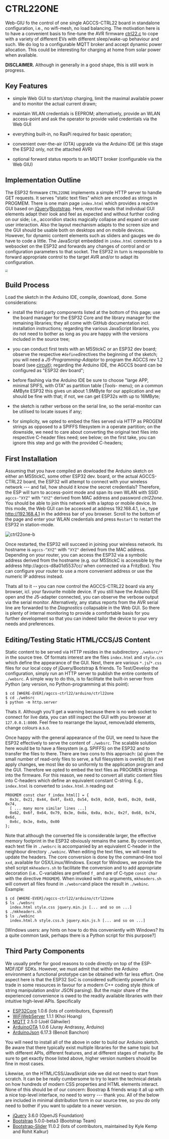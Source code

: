 # CTRL22ONE

Web-GIU fo the control of one single AGCCS-CTRL22 board in standalone configuration, i.e., no wifi-mesh, no load balancing. The motivation here is to have a convenient basis to fine-tune the AVR firmware [ctrl22.c](../../ctrl22/) to cope with a variety of different EVs with different sleep/wake-up behaviour and such. We do log to a configurable MQTT broker and accept dynamic power allocation. This could be interesting for charging at home from solar power when available.

**DISCLAIMER.** Although in generally in a good shape, this is still work in progress.



## Key Features 

- simple Web GUI to start/stop charging, limit the maximal available power and to monitor the actual current drawn;

- maintain WLAN credentials is EEPROM; alternatively, provide an WLAN access-point and ask the operator to provide valid credentials via the Web GUI

- everything built-in, no RasPi required for basic operation;

- convenient over-the-air (OTA) upgrade via the Arduino IDE (at this stage the ESP32 only, not the attached AVR)

- optional forward status reports to an MQTT broker (configurable via the Web GIU)

  

## Implementation Outline

The ESP32 firmware ``CTRL22ONE`` implements a simple HTTP server to handle GET requests. It serves "static text files" which are encoded as strings in PROGMEM. There is one main page ``index.html`` which provides a reactive GUI based on [jQuery](https://jquery.com/)/[Bootstrap](https://getbootstrap.com/). Here, _reactive_ reads that individual GUI elements adapt their look and feel as expected and without further coding on our side; i.e., accoridion stacks magically collapse and expand on user user interaction. Also the layout mechanism adapts to the screen size and the GUI should be usable both on desktops and on mobile devices. However, for dynamic content elements such as sliders and gauges we do have to code a little. The JavaScript embedded in  ``index.html`` connects to a websocket on the ESP32 and forwards any changes of control and or configuration parameters to that socket. The ESP32 in turn is responsible to forward appropriate control to the target AVR and/or to adapt its configuration. 

<img src="../../images/httpjscss.png" style="zoom:50%;" />

## Build Process 

Load the sketch in the Arduino IDE, compile, download, done. Some considerations:

- install the third party components listed at the bottom of this page; use the board manager for the ESP32 Core and the library manager for the remaining libraries; they all come with GitHub documentation incl. installation instructions; regarding the various JavaScript libraries, you do not need to bother as long as you are happy with the versions included in the source tree; 

- you can conduct first tests with an M5StickC or an ESP32 dev board; observe the respective  `#define`directives the beginning of the sketch;  you will need a *J5-Programming-Adaptor* to program the AGCCS rev 1.2 board (see [circuit](../../circuit)); regarding the Arduino IDE, the AGCCS board can be configured as "ESP32 dev board";

- before flashing via the Arduino IDE be sure to choose "large APP, minimal SPIFS, with OTA" as partition table (_Tools_- menu); on a common 4MByte ESP32 this gives un about 1.9MByte for our application and we should be fine with that; if not, we can get ESP32s with up to 16MByte;

- the sketch is rather verbose on the serial line, so the serial-monitor can be utilised to locate issues if any;

- for simplicity, we opted to embed the files served via HTTP as PROGEM strings as opposed to a SPIFFS filesystem in a operate partition; on the downside, we need to care about converting the original text files into respective C-header files need; see below; on the first take, you can ignore this step and go with the provided C-headers;

  

## First Installation

Assuming that you have compiled an dowloaded the Arduino sketch on either an M5StickC, some other ESP32 dev. board, or the actual AGCCS-CTRL22 board, the ESP32 will attempt to connect with your wireless network --- and fail, how should it know the secret credentials? Therefore, the ESP will turn to access-point mode and span its own WLAN with SSID `agccs-^XYZ^` with `^XYZ^` derived from MAC address and password _ctrl22one_. You should be able to join this network with a laptop or mobile device. In this mode, the Web GUI can be accessed at address 192.168.4.1, i.e., type http://192.168.4.1 in the address bar of you browser. Scroll to the bottom of the page and enter your WLAN credentials and press `Restart` to restart the ESP32 in station-mode. 

![ctrl22one-b](../../images/ctrl22one-b.png) 



Once restarted, the ESP32 will succeed in joining your wireless network. Its hostname is  `agccs-^XYZ^` with `^XYZ^` derived from the MAC address. Depending on your router, you can access the ESP32 via a symbolic address derived from the hostname (e.g. our M5StickC is accessible by the address http://agccs-d8a01d5537cc/ when connected via a FritzBox). You can configure your router to use a more convenient address or use the numeric IP address instead. 

Thats all to it -- you can now control the AGCCS-CTRL22 board via any browser, icl. your favourite mobile device. If you still have the Arduino IDE open and the J5-adapter connected, you can observe the verbose output via the serial monitor. Alternatively, any status reports from the AVR serial line are forwarded to the _Diagnostics_ collapsable in the Web GUI. So there is plenty of internal monitoring to provide a comfortable basis for you further development so that you can indeed tailor the device to your very needs and preferences.



## Editing/Testing Static HTML/CCS/JS Content

Static content to be served via HTTP resides in the subdirectory `./websrc/*` in the source tree. Of formats interest are the files `index.html` and `style.css` which define the appearance of the GUI. Next, there are various `*.js`/`*.css` files for our local copy of jQuery/Bootstrap & friends. To Test/Develop the configuration, simply run an HTTP server to publish the entire contents of  `./websrc`. A simple way to do this, is to facilitate the built-in server from Python (any version, no Python-programming at this point):

```
$ cd [WHERE-EVER]/agccs-ctrl22/arduino/ctrl22one
$ cd ./websrc
$ python -m http.server
```

Thats it. Although you'll get a warning because there is no web socket to connect for live data, you can still inspect the GUI with you browser at `127.0.0.1:8000`. Feel free to rearrange the layout, remove/add elements, change colours a.s.o. 

Once happy with the general appearance of the GUI, we need to have the ESP32 effectively to serve the content of `./websrc`. The scalable solution here would be to have a filesystem (e.g. SPIFFS) on the ESP32 and to transfer the files to there. There are two cons to this approach: (a) given the small number of read-only files to serve, a full filesystem is overkill; (b) if we apply changes, we most like do so uniformly to the application program and the GUI. Therefore we opted to embed the text files as PROGMEN strings into the firmware. For this reason, we need to convert all static content files into C-headers which define an equivalent constant C-string. E.g., `index.html` is converted to `index.html.h` reading out

```
PROGMEM const char f_index_html[] = {
  0x3c, 0x21, 0x44, 0x4f, 0x43, 0x54, 0x59, 0x50, 0x45, 0x20, 0x68, 0x74,
  [ ... many more similar lines ...]
  0x62, 0x6f, 0x64, 0x79, 0x3e, 0x0a, 0x0a, 0x3c, 0x2f, 0x68, 0x74, 0x6d,
  0x6c, 0x3e, 0x0a, 0x00
};   
```

Note that although the converted file is considerable larger, the effective memory footprint in the ESP32 obviously remains the same. By convention, each text file in `./websrc` is accompanied by an equivalent C-header in the neighbour directory `./webinc`. When editing the text files, we will need to update the headers. The core conversion is done by the command-line tool `xxd`, available for OSX/Linux/Windows. Except for Windows, we provide the shell script `mkheaders.sh` to facilitate the conversion and to add appropriate decoration (i.e.. C-variables are prefixed `f_` and are of C-type `const char` with the directive `PROGMEM`). When invoked with no arguments, `mkheaders.sh` will convert all files found in `./websrc`and place the result in `./webinc`. Example:

 ``` 
 $ cd {WHERE-EVER}/agccs-ctrl22/arduino/ctrl22one
 $ ls ./websrc
   index.html style.css jquery.min.js [... and so on ...] 
 $ ./mkheaders.sh 
 $ ls ./webinc
   index.html.h style.css.h jquery.min.js.h [... and so on ...] 
 ```

[Windows users: any hints on how to do this conveniently with Windows? Its a quite common task, perhaps there is a Python script for this purpose?]

 



## Third Party Components 

We usually prefer for good reasons to code directly on top of the ESP-MDF/IDF SDKs. However, we must admit that within the Arduino environment a functional prototype can be obtained with far less effort. One aspect here is that the ESP32 SoC is considered sufficiently powerful to trade in some resources in favour for a modern C++ coding style (think of string manipulation and/or JSON parsing). But the major share of the experienced convenience is owed to the readily available libraries with their intuitive high-level APIs.  Specifically

- [ESP32Core](https://github.com/espressif/arduino-esp32) 1.0.6 (lots of contributors, Espressif)
- [WiFiWebServer](https://github.com/khoih-prog/WiFiWebServer) 1.1.1 (Khoi Hoang)
- [MQTT](https://github.com/256dpi/arduino-mqtt) 2.5.0 (Joël Gähwiler)
- [ArduinoOTA](https://github.com/jandrassy/ArduinoOTA) 1.0.6 (Juray Andrassy, Arduino)
- [ArduinoJson](https://arduinojson.org/) 6.17.3 (Benoit Banchon) 

You will need to install all of the above in oder to build our Arduino sketch. Be aware that there typically exist multiple libraries for the same topic but with different APIs, different features, and at different stages of maturity. Be sure to get exactly those listed above, higher version numbers should be fine in most cases.   

Likewise, on the HTML/CSS/JavaSkript side we did not need to start from scratch. It can be be really cumbersome to try to learn the technical details on how hundreds of modern CSS properties and HTML elements interact. None of this should be of our concern: Boostrap & friends wrap it all up with a nice top-level interface, no need to worry --- thank you. All of the below are included in minimal distribution form in our source tree, so you do only need to bother if you want to update to a newer version.

- [jQuery](https://jquery.com/) 3.6.0 (OpenJS Foundation) 
- [Bootstrap](https://getbootstrap.com/) 5.0.0-beta3 (Bootstrap Team)
- [Bootstrap-Slider](https://github.com/seiyria/bootstrap-slider) 11.0.2 (lots of contributors, maintained by Kyle Kemp and Rohit Kalkur)